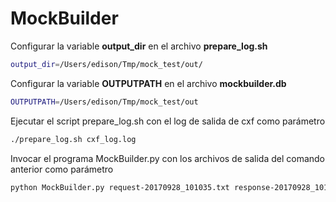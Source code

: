# MockBuilder

Configurar la variable **output_dir** en el archivo **prepare_log.sh**

```bash
output_dir=/Users/edison/Tmp/mock_test/out/
```

Configurar la variable **OUTPUTPATH** en el archivo **mockbuilder.db**

```bash
OUTPUTPATH=/Users/edison/Tmp/mock_test/out
```

Ejecutar el script prepare_log.sh con el log de salida de cxf como parámetro

```bash
./prepare_log.sh cxf_log.log
```

Invocar el programa MockBuilder.py con los archivos de salida del comando anterior como parámetro

```bash
python MockBuilder.py request-20170928_101035.txt response-20170928_101035.txt
```


